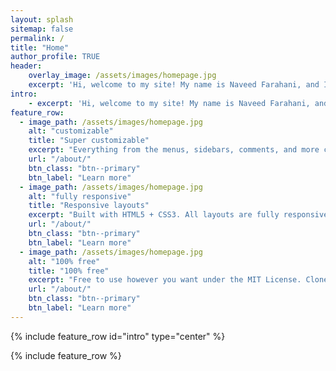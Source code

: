 ```yaml
---
layout: splash
sitemap: false
permalink: /
title: "Home"
author_profile: TRUE
header: 
    overlay_image: /assets/images/homepage.jpg
    excerpt: 'Hi, welcome to my site! My name is Naveed Farahani, and I am a Chemical           Engineering student in my 4th year at the University of Toronto. I am currently looking     for opportunities to begin my professional career upon graduation, you can read my resume   [here](https://naveedfarahani.github.io/resume) or can email me.'
intro: 
    - excerpt: 'Hi, welcome to my site! My name is Naveed Farahani, and I am a Chemical           Engineering student in my 4th year at the University of Toronto. I am currently looking     for opportunities to begin my professional career upon graduation, you can read my resume   [here](https://naveedfarahani.github.io/resume) or can email me.'
feature_row:
  - image_path: /assets/images/homepage.jpg
    alt: "customizable"
    title: "Super customizable"
    excerpt: "Everything from the menus, sidebars, comments, and more can be configured or set with YAML Front Matter."
    url: "/about/"
    btn_class: "btn--primary"
    btn_label: "Learn more"
  - image_path: /assets/images/homepage.jpg
    alt: "fully responsive"
    title: "Responsive layouts"
    excerpt: "Built with HTML5 + CSS3. All layouts are fully responsive with helpers to augment your content."
    url: "/about/"
    btn_class: "btn--primary"
    btn_label: "Learn more"
  - image_path: /assets/images/homepage.jpg
    alt: "100% free"
    title: "100% free"
    excerpt: "Free to use however you want under the MIT License. Clone it, fork it, customize it... whatever!"
    url: "/about/"
    btn_class: "btn--primary"
    btn_label: "Learn more"     
---
```


{% include feature_row id="intro" type="center" %}

{% include feature_row %}
